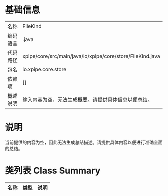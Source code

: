 # 基础信息

|      |      |
|------|------|
| 名称 | FileKind |
| 编码语言 | .java |
| 代码路径 | xpipe/core/src/main/java/io/xpipe/core/store/FileKind.java |
| 包名 | io.xpipe.core.store |
| 依赖项 | [] |
| 概述说明 | 输入内容为空，无法生成概要。请提供具体信息以便总结。 |

# 说明

当前提供的内容为空，因此无法生成总结描述。请提供具体内容以便进行准确全面的总结。

# 类列表 Class Summary

| 名称   | 类型  | 说明 |
|-------|------|-------------|




